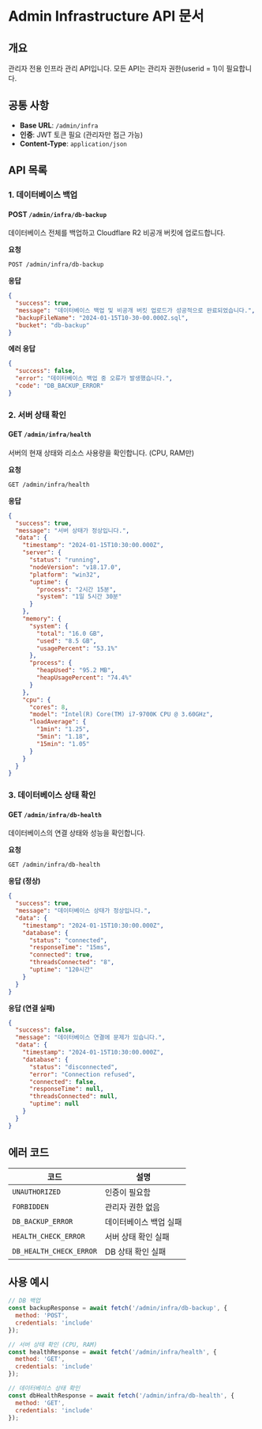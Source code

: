 # Admin Infrastructure API 문서

## 개요
관리자 전용 인프라 관리 API입니다. 모든 API는 관리자 권한(userid = 1)이 필요합니다.

## 공통 사항
- **Base URL**: `/admin/infra`
- **인증**: JWT 토큰 필요 (관리자만 접근 가능)
- **Content-Type**: `application/json`

## API 목록

### 1. 데이터베이스 백업

#### POST `/admin/infra/db-backup`

데이터베이스 전체를 백업하고 Cloudflare R2 비공개 버킷에 업로드합니다.

**요청**
```bash
POST /admin/infra/db-backup
```

**응답**
```json
{
  "success": true,
  "message": "데이터베이스 백업 및 비공개 버킷 업로드가 성공적으로 완료되었습니다.",
  "backupFileName": "2024-01-15T10-30-00.000Z.sql",
  "bucket": "db-backup"
}
```

**에러 응답**
```json
{
  "success": false,
  "error": "데이터베이스 백업 중 오류가 발생했습니다.",
  "code": "DB_BACKUP_ERROR"
}
```

### 2. 서버 상태 확인

#### GET `/admin/infra/health`

서버의 현재 상태와 리소스 사용량을 확인합니다. (CPU, RAM만)

**요청**
```bash
GET /admin/infra/health
```

**응답**
```json
{
  "success": true,
  "message": "서버 상태가 정상입니다.",
  "data": {
    "timestamp": "2024-01-15T10:30:00.000Z",
    "server": {
      "status": "running",
      "nodeVersion": "v18.17.0",
      "platform": "win32",
      "uptime": {
        "process": "2시간 15분",
        "system": "1일 5시간 30분"
      }
    },
    "memory": {
      "system": {
        "total": "16.0 GB",
        "used": "8.5 GB",
        "usagePercent": "53.1%"
      },
      "process": {
        "heapUsed": "95.2 MB",
        "heapUsagePercent": "74.4%"
      }
    },
    "cpu": {
      "cores": 8,
      "model": "Intel(R) Core(TM) i7-9700K CPU @ 3.60GHz",
      "loadAverage": {
        "1min": "1.25",
        "5min": "1.18",
        "15min": "1.05"
      }
    }
  }
}
```

### 3. 데이터베이스 상태 확인

#### GET `/admin/infra/db-health`

데이터베이스의 연결 상태와 성능을 확인합니다.

**요청**
```bash
GET /admin/infra/db-health
```

**응답 (정상)**
```json
{
  "success": true,
  "message": "데이터베이스 상태가 정상입니다.",
  "data": {
    "timestamp": "2024-01-15T10:30:00.000Z",
    "database": {
      "status": "connected",
      "responseTime": "15ms",
      "connected": true,
      "threadsConnected": "8",
      "uptime": "120시간"
    }
  }
}
```

**응답 (연결 실패)**
```json
{
  "success": false,
  "message": "데이터베이스 연결에 문제가 있습니다.",
  "data": {
    "timestamp": "2024-01-15T10:30:00.000Z",
    "database": {
      "status": "disconnected",
      "error": "Connection refused",
      "connected": false,
      "responseTime": null,
      "threadsConnected": null,
      "uptime": null
    }
  }
}
```

## 에러 코드

| 코드 | 설명 |
|------|------|
| `UNAUTHORIZED` | 인증이 필요함 |
| `FORBIDDEN` | 관리자 권한 없음 |
| `DB_BACKUP_ERROR` | 데이터베이스 백업 실패 |
| `HEALTH_CHECK_ERROR` | 서버 상태 확인 실패 |
| `DB_HEALTH_CHECK_ERROR` | DB 상태 확인 실패 |

## 사용 예시

```javascript
// DB 백업
const backupResponse = await fetch('/admin/infra/db-backup', {
  method: 'POST',
  credentials: 'include'
});

// 서버 상태 확인 (CPU, RAM)
const healthResponse = await fetch('/admin/infra/health', {
  method: 'GET',
  credentials: 'include'
});

// 데이터베이스 상태 확인
const dbHealthResponse = await fetch('/admin/infra/db-health', {
  method: 'GET',
  credentials: 'include'
});
```
